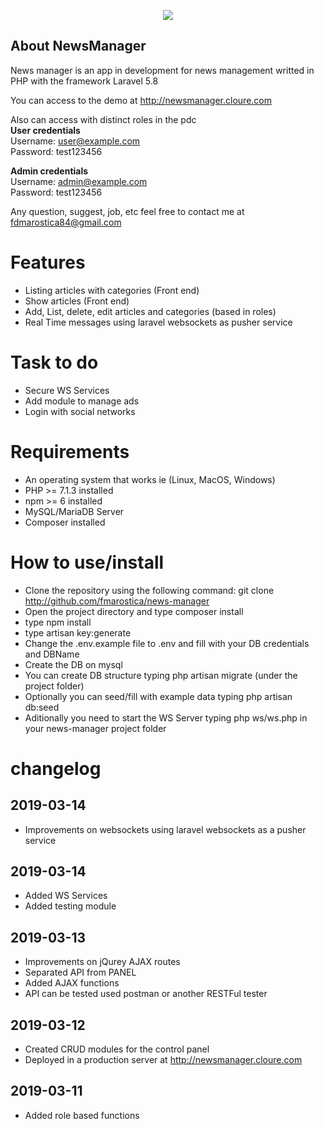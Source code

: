 <p align="center"><img src="https://laravel.com/assets/img/components/logo-laravel.svg"></p>

## About NewsManager

News manager is an app in development for news management writted in PHP with the framework Laravel 5.8

You can access to the demo at http://newsmanager.cloure.com

Also can access with distinct roles in the pdc
<br/>
<b>User credentials</b>
<br/>Username: user@example.com
<br/>Password: test123456

<b>Admin credentials</b>
<br/>Username: admin@example.com
<br/>Password: test123456

Any question, suggest, job, etc feel free to contact me at fdmarostica84@gmail.com

# Features

- Listing articles with categories (Front end)
- Show articles (Front end)
- Add, List, delete, edit articles and categories (based in roles)
- Real Time messages using laravel websockets as pusher service

# Task to do

- Secure WS Services
- Add module to manage ads
- Login with social networks

# Requirements

- An operating system that works ie (Linux, MacOS, Windows)
- PHP >= 7.1.3 installed
- npm >= 6 installed
- MySQL/MariaDB Server
- Composer installed

# How to use/install

- Clone the repository using the following command: git clone http://github.com/fmarostica/news-manager
- Open the project directory and type composer install
- type npm install
- type artisan key:generate
- Change the .env.example file to .env and fill with your DB credentials and DBName
- Create the DB on mysql
- You can create DB structure typing php artisan migrate (under the project folder)
- Optionally you can seed/fill with example data typing php artisan db:seed
- Aditionally you need to start the WS Server typing php ws/ws.php in your news-manager project folder

# changelog

## 2019-03-14
- Improvements on websockets using laravel websockets as a pusher service

## 2019-03-14
- Added WS Services
- Added testing module

## 2019-03-13
- Improvements on jQurey AJAX routes
- Separated API from PANEL
- Added AJAX functions
- API can be tested used postman or another RESTFul tester

## 2019-03-12
- Created CRUD modules for the control panel
- Deployed in a production server at http://newsmanager.cloure.com

## 2019-03-11
- Added role based functions
